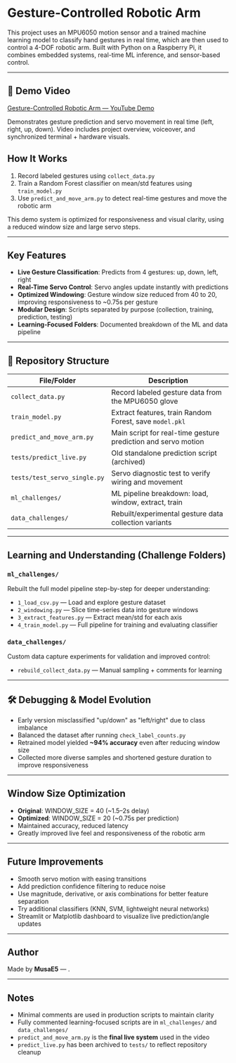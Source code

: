 # Gesture-Controlled Robotic Arm

This project uses an MPU6050 motion sensor and a trained machine learning model to classify hand gestures in real time, which are then used to control a 4-DOF robotic arm. Built with Python on a Raspberry Pi, it combines embedded systems, real-time ML inference, and sensor-based control.

---

## 🎥 Demo Video
[Gesture-Controlled Robotic Arm — YouTube Demo](https://youtu.be/0qojFLV_fl0)

Demonstrates gesture prediction and servo movement in real time (left, right, up, down). Video includes project overview, voiceover, and synchronized terminal + hardware visuals.
##  How It Works
1. Record labeled gestures using `collect_data.py`
2. Train a Random Forest classifier on mean/std features using `train_model.py`
3. Use `predict_and_move_arm.py` to detect real-time gestures and move the robotic arm

This demo system is optimized for responsiveness and visual clarity, using a reduced window size and large servo steps.

---

##  Key Features
- **Live Gesture Classification**: Predicts from 4 gestures: up, down, left, right
- **Real-Time Servo Control**: Servo angles update instantly with predictions
- **Optimized Windowing**: Gesture window size reduced from 40 to 20, improving responsiveness to ~0.75s per gesture
- **Modular Design**: Scripts separated by purpose (collection, training, prediction, testing)
- **Learning-Focused Folders**: Documented breakdown of the ML and data pipeline

---

## 📁 Repository Structure

| File/Folder            | Description |
|------------------------|-------------|
| `collect_data.py`      | Record labeled gesture data from the MPU6050 glove |
| `train_model.py`       | Extract features, train Random Forest, save `model.pkl` |
| `predict_and_move_arm.py` | Main script for real-time gesture prediction and servo motion |
| `tests/predict_live.py`| Old standalone prediction script (archived) |
| `tests/test_servo_single.py` | Servo diagnostic test to verify wiring and movement |
| `ml_challenges/`       | ML pipeline breakdown: load, window, extract, train |
| `data_challenges/`     | Rebuilt/experimental gesture data collection variants |

---

##  Learning and Understanding (Challenge Folders)

### `ml_challenges/`
Rebuilt the full model pipeline step-by-step for deeper understanding:
- `1_load_csv.py` — Load and explore gesture dataset
- `2_windowing.py` — Slice time-series data into gesture windows
- `3_extract_features.py` — Extract mean/std for each axis
- `4_train_model.py` — Full pipeline for training and evaluating classifier

### `data_challenges/`
Custom data capture experiments for validation and improved control:
- `rebuild_collect_data.py` — Manual sampling + comments for learning


---

## 🛠 Debugging & Model Evolution
- Early version misclassified "up/down" as "left/right" due to class imbalance
- Balanced the dataset after running `check_label_counts.py`
- Retrained model yielded **~94% accuracy** even after reducing window size
- Collected more diverse samples and shortened gesture duration to improve responsiveness

---

##  Window Size Optimization
- **Original**: WINDOW_SIZE = 40 (~1.5–2s delay)
- **Optimized**: WINDOW_SIZE = 20 (~0.75s per prediction)
- Maintained accuracy, reduced latency
- Greatly improved live feel and responsiveness of the robotic arm

---

##  Future Improvements
- Smooth servo motion with easing transitions
- Add prediction confidence filtering to reduce noise
- Use magnitude, derivative, or axis combinations for better feature separation
- Try additional classifiers (KNN, SVM, lightweight neural networks)
- Streamlit or Matplotlib dashboard to visualize live prediction/angle updates

---

##  Author
Made by **MusaE5** — .

---

##  Notes
- Minimal comments are used in production scripts to maintain clarity
- Fully commented learning-focused scripts are in `ml_challenges/` and `data_challenges/`
- `predict_and_move_arm.py` is the **final live system** used in the video
- `predict_live.py` has been archived to `tests/` to reflect repository cleanup
